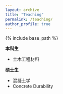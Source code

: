 ```yaml
---
layout: archive
title: "Teaching"
permalink: /teaching/
author_profile: true
---
```


{% include base_path %}

**本科生**
* 土木工程材料

**硕士生**
* 混凝土学
* Concrete Durability
